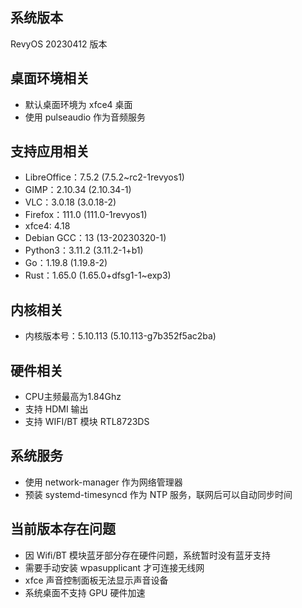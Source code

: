## 系统版本

RevyOS 20230412 版本

## 桌面环境相关

- 默认桌面环境为 xfce4 桌面
- 使用 pulseaudio 作为音频服务

## 支持应用相关

- LibreOffice：7.5.2 (7.5.2~rc2-1revyos1)
- GIMP：2.10.34 (2.10.34-1)
- VLC：3.0.18 (3.0.18-2)
- Firefox：111.0 (111.0-1revyos1)
- xfce4: 4.18
- Debian GCC：13 (13-20230320-1)
- Python3：3.11.2 (3.11.2-1+b1)
- Go：1.19.8 (1.19.8-2)
- Rust：1.65.0 (1.65.0+dfsg1-1~exp3)
  
## 内核相关

- 内核版本号：5.10.113 (5.10.113-g7b352f5ac2ba)

## 硬件相关

- CPU主频最高为1.84Ghz
- 支持 HDMI 输出
- 支持 WIFI/BT 模块 RTL8723DS

## 系统服务

- 使用 network-manager 作为网络管理器
- 预装 systemd-timesyncd 作为 NTP 服务，联网后可以自动同步时间

## 当前版本存在问题

- 因 Wifi/BT 模块蓝牙部分存在硬件问题，系统暂时没有蓝牙支持
- 需要手动安装 wpasupplicant 才可连接无线网
- xfce 声音控制面板无法显示声音设备
- 系统桌面不支持 GPU 硬件加速
